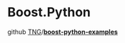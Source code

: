 # Boost.Python

github [TNG](https://github.com/TNG)/**[boost-python-examples](https://github.com/TNG/boost-python-examples)**